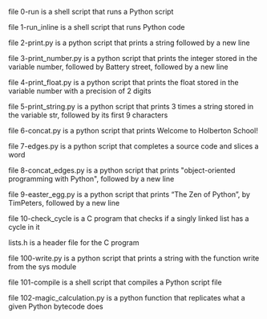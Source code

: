 file 0-run is a shell script that runs a Python script

file 1-run_inline is a shell script that runs Python code

file 2-print.py is a python script that prints a string followed by a new line

file 3-print_number.py is a python script that prints the integer stored in the variable number, followed by Battery street, followed by a new line

file 4-print_float.py is a python script that prints the float stored in the variable number with a precision of 2 digits

file 5-print_string.py is a python script that prints 3 times a string stored in the variable str, followed by its first 9 characters

file 6-concat.py is a python script that prints Welcome to Holberton School!

file 7-edges.py is a  python script that completes a source code and slices a word

file 8-concat_edges.py is a python script that prints "object-oriented programming with Python", followed by a new line

file 9-easter_egg.py is a python script that prints “The Zen of Python”, by TimPeters, followed by a new line

file 10-check_cycle is a C program that checks if a singly linked list has a cycle in it

lists.h	is a header file for the C program

file 100-write.py is a python script that prints a string with the function write from the sys module

file 101-compile is a shell script that compiles a Python script file

file 102-magic_calculation.py is a python function that replicates what a given Python bytecode does
